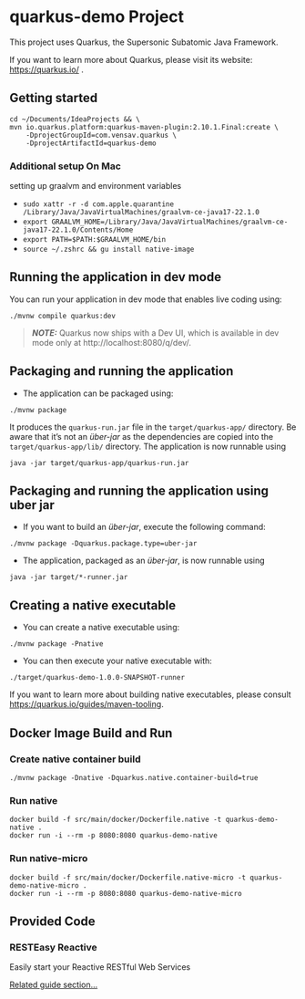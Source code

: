 # quarkus-demo Project

This project uses Quarkus, the Supersonic Subatomic Java Framework.

If you want to learn more about Quarkus, please visit its website: https://quarkus.io/ .


## Getting started

```shell script
cd ~/Documents/IdeaProjects && \
mvn io.quarkus.platform:quarkus-maven-plugin:2.10.1.Final:create \
    -DprojectGroupId=com.vensav.quarkus \
    -DprojectArtifactId=quarkus-demo
```

### Additional setup On Mac
setting up graalvm and environment variables
- `sudo xattr -r -d com.apple.quarantine /Library/Java/JavaVirtualMachines/graalvm-ce-java17-22.1.0`
- `export GRAALVM_HOME=/Library/Java/JavaVirtualMachines/graalvm-ce-java17-22.1.0/Contents/Home`
- `export PATH=$PATH:$GRAALVM_HOME/bin`
- `source ~/.zshrc && gu install native-image`


## Running the application in dev mode

You can run your application in dev mode that enables live coding using:
```shell script
./mvnw compile quarkus:dev
```
> **_NOTE:_**  Quarkus now ships with a Dev UI, which is available in dev mode only at http://localhost:8080/q/dev/.


## Packaging and running the application
- The application can be packaged using:
```shell script
./mvnw package
```
It produces the `quarkus-run.jar` file in the `target/quarkus-app/` directory.
Be aware that it’s not an _über-jar_ as the dependencies are copied into the `target/quarkus-app/lib/` directory.
The application is now runnable using 
```shell script
java -jar target/quarkus-app/quarkus-run.jar
```

## Packaging and running the application using uber jar
- If you want to build an _über-jar_, execute the following command:
```shell script
./mvnw package -Dquarkus.package.type=uber-jar
```
- The application, packaged as an _über-jar_, is now runnable using 
```shell script
java -jar target/*-runner.jar
```

## Creating a native executable

- You can create a native executable using: 
```shell script
./mvnw package -Pnative
```
- You can then execute your native executable with: 
```shell script
./target/quarkus-demo-1.0.0-SNAPSHOT-runner
```
If you want to learn more about building native executables, please consult https://quarkus.io/guides/maven-tooling.


## Docker Image Build and Run

### Create native container build
```shell script
./mvnw package -Dnative -Dquarkus.native.container-build=true
```

### Run native
```shell script
docker build -f src/main/docker/Dockerfile.native -t quarkus-demo-native .
docker run -i --rm -p 8080:8080 quarkus-demo-native
```

### Run native-micro
```shell script
docker build -f src/main/docker/Dockerfile.native-micro -t quarkus-demo-native-micro .
docker run -i --rm -p 8080:8080 quarkus-demo-native-micro
```


## Provided Code

### RESTEasy Reactive

Easily start your Reactive RESTful Web Services

[Related guide section...](https://quarkus.io/guides/getting-started-reactive#reactive-jax-rs-resources)

